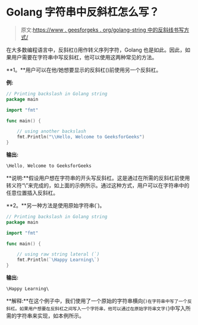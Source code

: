 # Golang 字符串中反斜杠怎么写？

> 原文:[https://www . geesforgeks . org/golang-string 中的反斜线书写方式/](https://www.geeksforgeeks.org/how-to-write-backslash-in-golang-string/)

在大多数编程语言中，反斜杠(\)用作转义序列字符，Golang 也是如此。因此，如果用户需要在字符串中写反斜杠，他可以使用这两种常见的方法。

**1。**用户可以在他/她想要显示的反斜杠(\)前使用另一个反斜杠。

**例:**

```go
// Printing backslash in Golang string
package main

import "fmt"

func main() {

    // using another backslash
    fmt.Println("\\Hello, Welcome to GeeksforGeeks")
}
```

**输出:**

```go
\Hello, Welcome to GeeksforGeeks
```

**说明:**假设用户想在字符串的开头写反斜杠。这是通过在所需的反斜杠前使用转义符“\”来完成的，如上面的示例所示。通过这种方式，用户可以在字符串中的任意位置插入反斜杠。

**2。**另一种方法是使用原始字符串(`)。

```go
// Printing backslash in Golang string
package main

import "fmt"

func main() {

    // using raw string lateral (`)
    fmt.Println(`\Happy Learning\`)
}
```

**输出:**

```go
\Happy Learning\
```

**解释:**在这个例子中，我们使用了一个原始的字符串横向(`)在字符串中写了一个反斜杠。如果用户想要在反斜杠之间写入一个字符串，他可以通过在原始字符串文字(`)中写入所需的字符串来实现，如本例所示。